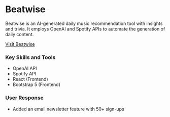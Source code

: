 # Beatwise

Beatwise is an AI-generated daily music recommendation tool with insights and trivia. It employs OpenAI and Spotify APIs to automate the generation of daily content.

[Visit Beatwise](https://beatwise.netlify.app/)

### Key Skills and Tools
* OpenAI API
* Spotify API
* React (Frontend)
* Bootstrap 5 (Frontend)

### User Response
* Added an email newsletter feature with 50+ sign-ups
